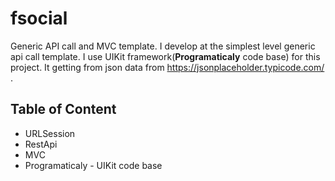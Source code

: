 # fsocial

Generic API call and MVC template. 
I develop at the simplest level generic api call template. I use UIKit framework(__**Programaticaly**__ code base) for this project. It getting from json data from  https://jsonplaceholder.typicode.com/ . 

## Table of Content

- URLSession
- RestApi
- MVC
- Programaticaly - UIKit code base


